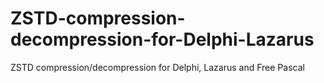 # ZSTD-compression-decompression-for-Delphi-Lazarus
ZSTD compression/decompression for Delphi, Lazarus and Free Pascal
